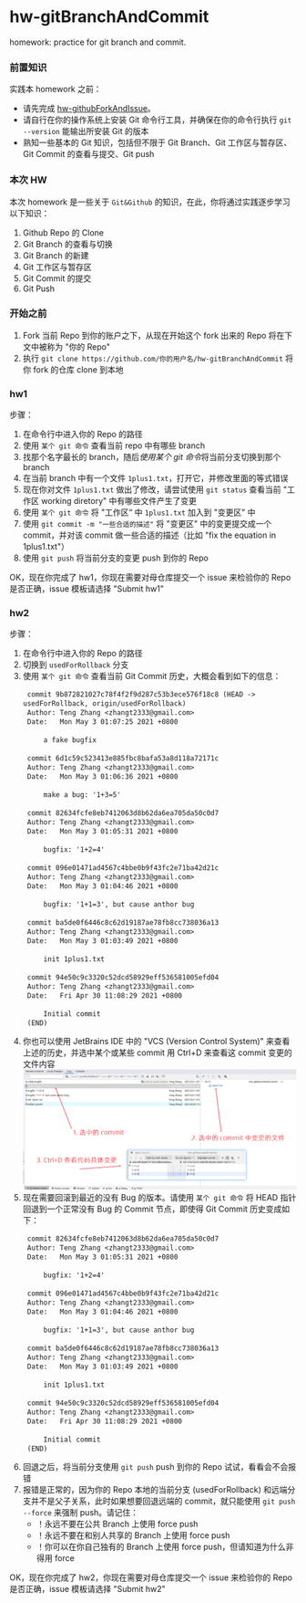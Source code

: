 # hw-gitBranchAndCommit
homework: practice for git branch and commit.

### 前置知识
实践本 homework 之前：
* 请先完成 [hw-githubForkAndIssue](https://github.com/SDUOJ-Team/hw-githubForkAndIssue)。
* 请自行在你的操作系统上安装 Git 命令行工具，并确保在你的命令行执行 `git --version` 能输出所安装 Git 的版本
* 熟知一些基本的 Git 知识，包括但不限于 Git Branch、Git 工作区与暂存区、Git Commit 的查看与提交、Git push

### 本次 HW
本次 homework 是一些关于 `Git&Github` 的知识，在此，你将通过实践逐步学习以下知识：

1. Github Repo 的 Clone
2. Git Branch 的查看与切换
3. Git Branch 的新建
4. Git 工作区与暂存区
5. Git Commit 的提交
6. Git Push

### 开始之前

1. Fork 当前 Repo 到你的账户之下，从现在开始这个 fork 出来的 Repo 将在下文中被称为 "你的 Repo"
2. 执行 `git clone https://github.com/你的用户名/hw-gitBranchAndCommit` 将你 fork 的仓库 clone 到本地

### hw1

步骤：
1. 在命令行中进入你的 Repo 的路径
2. 使用 `某个 git 命令` 查看当前 repo 中有哪些 branch
3. 找那个名字最长的 branch，随后*使用某个 git 命令*将当前分支切换到那个 branch
4. 在当前 branch 中有一个文件 `1plus1.txt`，打开它，并修改里面的等式错误
5. 现在你对文件 `1plus1.txt` 做出了修改，请尝试使用 `git status` 查看当前 "工作区 working diretory" 中有哪些文件产生了变更
6. 使用 `某个 git 命令` 将 "工作区“ 中 `1plus1.txt` 加入到 "变更区" 中
7. 使用 `git commit -m "一些合适的描述"` 将 "变更区" 中的变更提交成一个 commit，并对该 commit 做一些合适的描述（比如 "fix the equation in 1plus1.txt"）
8. 使用 `git push` 将当前分支的变更 push 到你的 Repo

OK，现在你完成了 hw1，你现在需要对母仓库提交一个 issue 来检验你的 Repo 是否正确，issue 模板请选择 "Submit hw1"

### hw2

步骤：
1. 在命令行中进入你的 Repo 的路径
2. 切换到 `usedForRollback` 分支
3. 使用 `某个 git 命令` 查看当前 Git Commit 历史，大概会看到如下的信息：
   ```
    commit 9b872821027c78f4f2f9d287c53b3ece576f18c8 (HEAD -> usedForRollback, origin/usedForRollback)
    Author: Teng Zhang <zhangt2333@gmail.com>
    Date:   Mon May 3 01:07:25 2021 +0800
    
        a fake bugfix
    
    commit 6d1c59c523413e885fbc8bafa53a8d118a72171c
    Author: Teng Zhang <zhangt2333@gmail.com>
    Date:   Mon May 3 01:06:36 2021 +0800
    
        make a bug: '1+3=5'
    
    commit 82634fcfe8eb7412063d8b62da6ea705da50c0d7
    Author: Teng Zhang <zhangt2333@gmail.com>
    Date:   Mon May 3 01:05:31 2021 +0800
    
        bugfix: '1+2=4'
    
    commit 096e01471ad4567c4bbe0b9f43fc2e71ba42d21c
    Author: Teng Zhang <zhangt2333@gmail.com>
    Date:   Mon May 3 01:04:46 2021 +0800
    
        bugfix: '1+1=3', but cause anthor bug
    
    commit ba5de0f6446c8c62d19187ae78fb8cc738036a13
    Author: Teng Zhang <zhangt2333@gmail.com>
    Date:   Mon May 3 01:03:49 2021 +0800
    
        init 1plus1.txt
    
    commit 94e50c9c3320c52dcd58929eff536581005efd04
    Author: Teng Zhang <zhangt2333@gmail.com>
    Date:   Fri Apr 30 11:08:29 2021 +0800
    
        Initial commit
    (END)
   ```
4.  你也可以使用 JetBrains IDE 中的 "VCS (Version Control System)" 来查看上述的历史，并选中某个或某些 commit 用 Ctrl+D 来查看这 commit 变更的文件内容 
![](img/pic1.png)
5. 现在需要回滚到最近的没有 Bug 的版本。请使用 `某个 git 命令` 将 HEAD 指针回退到一个正常没有 Bug 的 Commit 节点，即使得 Git Commit 历史变成如下：
   ```
    commit 82634fcfe8eb7412063d8b62da6ea705da50c0d7
    Author: Teng Zhang <zhangt2333@gmail.com>
    Date:   Mon May 3 01:05:31 2021 +0800
    
        bugfix: '1+2=4'
    
    commit 096e01471ad4567c4bbe0b9f43fc2e71ba42d21c
    Author: Teng Zhang <zhangt2333@gmail.com>
    Date:   Mon May 3 01:04:46 2021 +0800
    
        bugfix: '1+1=3', but cause anthor bug
    
    commit ba5de0f6446c8c62d19187ae78fb8cc738036a13
    Author: Teng Zhang <zhangt2333@gmail.com>
    Date:   Mon May 3 01:03:49 2021 +0800
    
        init 1plus1.txt
    
    commit 94e50c9c3320c52dcd58929eff536581005efd04
    Author: Teng Zhang <zhangt2333@gmail.com>
    Date:   Fri Apr 30 11:08:29 2021 +0800
    
        Initial commit
    (END)
   ```
6. 回退之后，将当前分支使用 `git push` push 到你的 Repo 试试，看看会不会报错
7. 报错是正常的，因为你的 Repo 本地的当前分支 (usedForRollback) 和远端分支并不是父子关系，此时如果想要回退远端的 commit，就只能使用 `git push --force` 来强制 push。请记住：
    * ！永远不要在公共 Branch 上使用 force push
    * ！永远不要在和别人共享的 Branch 上使用 force push
    * ！你可以在你自己独有的 Branch 上使用 force push，但请知道为什么非得用 force
    
OK，现在你完成了 hw2，你现在需要对母仓库提交一个 issue 来检验你的 Repo 是否正确，issue 模板请选择 "Submit hw2"
